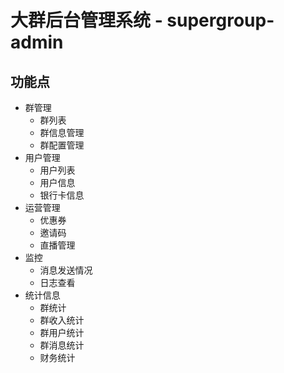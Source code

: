 # 大群后台管理系统 - supergroup-admin
## 功能点
* 群管理
    * 群列表
    * 群信息管理
    * 群配置管理
* 用户管理
    * 用户列表
    * 用户信息
    * 银行卡信息 
* 运营管理
    * 优惠券
    * 邀请码 
    * 直播管理   
* 监控
    * 消息发送情况
    * 日志查看
* 统计信息
    * 群统计
    * 群收入统计
    * 群用户统计
    * 群消息统计
    * 财务统计

